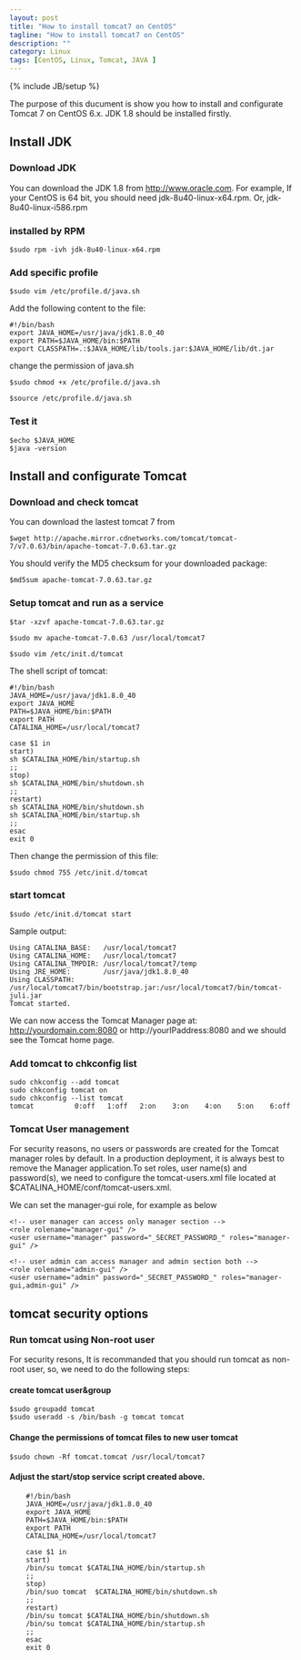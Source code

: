 ```yaml
---
layout: post
title: "How to install tomcat7 on CentOS"
tagline: "How to install tomcat7 on CentOS"
description: ""
category: Linux 
tags: [CentOS, Linux, Tomcat, JAVA ]
---
```

{% include JB/setup %}

The purpose of this ducument is show you how to install and configurate Tomcat 7 on CentOS 6.x. JDK 1.8 should be installed firstly.


## Install JDK

### Download JDK 

You can download the JDK 1.8 from http://www.oracle.com. For example, If your CentOS is 64 bit, 
you should need jdk-8u40-linux-x64.rpm. Or, jdk-8u40-linux-i586.rpm
 
### installed by RPM

	$sudo rpm -ivh jdk-8u40-linux-x64.rpm

### Add specific profile 

	$sudo vim /etc/profile.d/java.sh


Add the following content to the file:


	#!/bin/bash
	export JAVA_HOME=/usr/java/jdk1.8.0_40
	export PATH=$JAVA_HOME/bin:$PATH
	export CLASSPATH=.:$JAVA_HOME/lib/tools.jar:$JAVA_HOME/lib/dt.jar

change the permission of java.sh

	$sudo chmod +x /etc/profile.d/java.sh

	$source /etc/profile.d/java.sh

### Test it

	$echo $JAVA_HOME
	$java -version


## Install and configurate Tomcat

### Download and check tomcat

You can download the lastest tomcat 7 from

	$wget http://apache.mirror.cdnetworks.com/tomcat/tomcat-7/v7.0.63/bin/apache-tomcat-7.0.63.tar.gz
 
You should verify the MD5 checksum for your downloaded package:

	$md5sum apache-tomcat-7.0.63.tar.gz

### Setup tomcat and run as a service

	$tar -xzvf apache-tomcat-7.0.63.tar.gz

	$sudo mv apache-tomcat-7.0.63 /usr/local/tomcat7

	$sudo vim /etc/init.d/tomcat

The shell script of tomcat:

	#!/bin/bash  
	JAVA_HOME=/usr/java/jdk1.8.0_40 
	export JAVA_HOME  
	PATH=$JAVA_HOME/bin:$PATH  
	export PATH  
	CATALINA_HOME=/usr/local/tomcat7  
  
	case $1 in  
	start)  
	sh $CATALINA_HOME/bin/startup.sh  
	;;   
	stop)     
	sh $CATALINA_HOME/bin/shutdown.sh  
	;;   
	restart)  
	sh $CATALINA_HOME/bin/shutdown.sh  
	sh $CATALINA_HOME/bin/startup.sh  
	;;   
	esac      
	exit 0

Then change the permission of this file:

	$sudo chmod 755 /etc/init.d/tomcat 

### start tomcat 

	$sudo /etc/init.d/tomcat start

Sample output:

	Using CATALINA_BASE:   /usr/local/tomcat7
	Using CATALINA_HOME:   /usr/local/tomcat7
	Using CATALINA_TMPDIR: /usr/local/tomcat7/temp
	Using JRE_HOME:        /usr/java/jdk1.8.0_40
	Using CLASSPATH:       /usr/local/tomcat7/bin/bootstrap.jar:/usr/local/tomcat7/bin/tomcat-juli.jar
	Tomcat started.

We can now access the Tomcat Manager page at: http://yourdomain.com:8080 or http://yourIPaddress:8080 and we should see the Tomcat home page.

### Add tomcat to chkconfig list

	sudo chkconfig --add tomcat
	sudo chkconfig tomcat on
	sudo chkconfig --list tomcat
	tomcat         	0:off	1:off	2:on	3:on	4:on	5:on	6:off

### Tomcat User management

For security reasons, no users or passwords are created for the Tomcat manager roles by default. In a production deployment, it is always best to remove the Manager application.To set roles, user name(s) and password(s), we need to configure the tomcat-users.xml file located at $CATALINA_HOME/conf/tomcat-users.xml.


We can set the manager-gui role, for example as below

	<!-- user manager can access only manager section -->
	<role rolename="manager-gui" />
	<user username="manager" password="_SECRET_PASSWORD_" roles="manager-gui" />

	<!-- user admin can access manager and admin section both -->
	<role rolename="admin-gui" />
	<user username="admin" password="_SECRET_PASSWORD_" roles="manager-gui,admin-gui" />

## tomcat security options

### Run tomcat using Non-root user

For security resons, It is recommanded that you should run tomcat as non-root user, so, we need to do the following steps:

#### create tomcat user&group

	$sudo groupadd tomcat
	$sudo useradd -s /bin/bash -g tomcat tomcat

#### Change the permissions of  tomcat files to new user tomcat

	$sudo chown -Rf tomcat.tomcat /usr/local/tomcat7

#### Adjust the start/stop service script created above.


        #!/bin/bash
        JAVA_HOME=/usr/java/jdk1.8.0_40
        export JAVA_HOME
        PATH=$JAVA_HOME/bin:$PATH
        export PATH
        CATALINA_HOME=/usr/local/tomcat7

        case $1 in
        start)
        /bin/su tomcat $CATALINA_HOME/bin/startup.sh
        ;;
        stop)
        /bin/suo tomcat  $CATALINA_HOME/bin/shutdown.sh
        ;;
        restart)
        /bin/su tomcat $CATALINA_HOME/bin/shutdown.sh
        /bin/su tomcat $CATALINA_HOME/bin/startup.sh
        ;;
        esac
        exit 0


